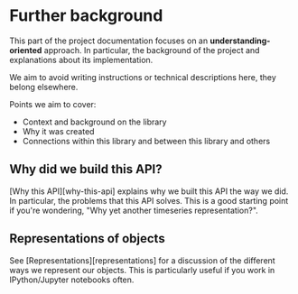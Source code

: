 # Further background

This part of the project documentation
focuses on an **understanding-oriented** approach.
In particular, the background of the project
and explanations about its implementation.

We aim to avoid writing instructions or technical descriptions here,
they belong elsewhere.

Points we aim to cover:

- Context and background on the library
- Why it was created
- Connections within this library and between this library and others

## Why did we build this API?

[Why this API][why-this-api] explains why we built this API the way we did.
In particular, the problems that this API solves.
This is a good starting point if you're wondering,
"Why yet another timeseries representation?".

## Representations of objects

See [Representations][representations]
for a discussion of the different ways we represent our objects.
This is particularly useful if you work in IPython/Jupyter notebooks often.
